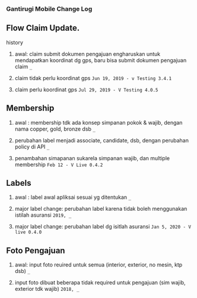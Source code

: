 ### Gantirugi Mobile Change Log

## Flow Claim Update. 
history 
1. awal: claim submit dokumen pengajuan engharuskan untuk mendapatkan koordinat dg gps, baru bisa submit dokumen pengajuan claim
`_`


2. claim tidak perlu koordinat gps
`
Jun 19, 2019 - v Testing 3.4.1
`

3. claim perlu koordinat gps 
`
Jul 29, 2019 - V Testing 4.0.5
`
## Membership
1. awal : membership tdk ada konsep simpanan pokok & wajib, dengan nama copper, gold, bronze dsb
`
_
`

2. perubahan label menjadi associate, candidate, dsb, dengan perubahan policy di API
`
_
`

3. penambahan simapanan sukarela simpanan wajib, dan multiple membership
`
Feb 12 - V Live 0.4.2
`

## Labels
1. awal : label awal apliksai sesuai yg ditentukan 
`
_
`

2. major label change: perubahan label karena tidak boleh menggunakan istilah asuransi
`
2019, _
`

3. major label change: perubahan label dg isitlah asuransi
`
Jan 5, 2020 - V live 0.4.0
`

## Foto Pengajuan
1. awal: input foto reuired untuk semua (interior, exterior, no mesin, ktp dsb)
`
_
`

2. input foto dibuat beberapa tidak required untuk pengajuan (sim wajib, exterior tdk wajib)
`
2018, _
`

